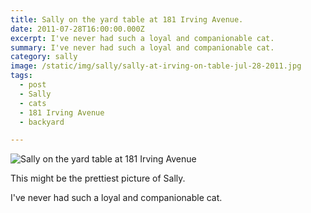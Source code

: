 ```yaml
---
title: Sally on the yard table at 181 Irving Avenue.
date: 2011-07-28T16:00:00.000Z
excerpt: I've never had such a loyal and companionable cat.
summary: I've never had such a loyal and companionable cat.
category: sally
image: /static/img/sally/sally-at-irving-on-table-jul-28-2011.jpg
tags:
  - post
  - Sally
  - cats
  - 181 Irving Avenue
  - backyard

---
```


![Sally on the yard table at 181 Irving Avenue](/static/img/sally/sally-at-irving-on-table-jul-28-2011.jpg "Sally on the yard table at 181 Irving Avenue")

This might be the prettiest picture of Sally.

I've never had such a loyal and companionable cat.

